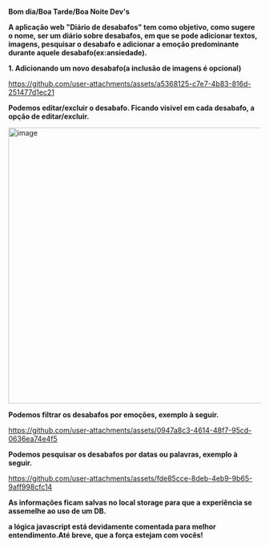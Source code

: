 <strong>Bom dia/Boa Tarde/Boa Noite Dev's</strong>

<strong>A aplicação web "Diário de desabafos" tem como objetivo, como sugere o nome, ser um diário sobre desabafos, em que se pode adicionar textos, imagens, pesquisar o desabafo e adicionar a emoção predominante durante aquele desabafo(ex:ansiedade). </strong>


<strong>1. Adicionando um novo desabafo(a inclusão de imagens é opcional)</strong>


https://github.com/user-attachments/assets/a5368125-c7e7-4b83-816d-251477d1ec21


<strong>Podemos editar/excluir o desabafo. Ficando visivel em cada desabafo, a opção de editar/excluir.</strong>


<img width="550" alt="image" src="https://github.com/user-attachments/assets/864cd8c8-7607-450a-811d-bc69d6a86592">


<strong>Podemos filtrar os desabafos por emoções, exemplo à seguir.</strong>



https://github.com/user-attachments/assets/0947a8c3-4614-48f7-95cd-0636ea74e4f5


<strong>Podemos pesquisar os desabafos por datas ou palavras, exemplo à seguir.</strong>



https://github.com/user-attachments/assets/fde85cce-8deb-4eb9-9b65-9aff998cfc14


<strong>As informações ficam salvas no local storage para que a experiência se assemelhe ao uso de um DB.</strong>


<strong>a lógica javascript está devidamente comentada para melhor entendimento.Até breve, que a força estejam com vocês!</strong>

